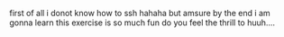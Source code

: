 first of all i donot know how to ssh hahaha
but amsure by the end i am gonna learn 
this exercise is so much fun 
do you feel the thrill to
huuh....
